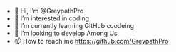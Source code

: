 - 👋 Hi, I’m @GreypathPro
- 👀 I’m interested in coding
- 🌱 I’m currently learning GitHub ccodeing
- 💞️ I’m looking to develop Among Us
- 📫 How to reach me https://github.com/GreypathPro

<!---
GreypathPro/GreypathPro is a ✨ special ✨ repository because its `README.md` (this file) appears on your GitHub profile.
You can click the Preview link to take a look at your changes.
--->
